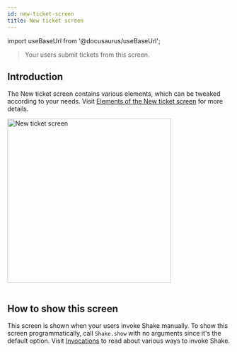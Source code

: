 ```yaml
---
id: new-ticket-screen
title: New ticket screen
---
```

import useBaseUrl from '@docusaurus/useBaseUrl';

>Your users submit tickets from this screen.

## Introduction

The New ticket screen contains various elements, which can be tweaked according to your needs.
Visit [Elements of the New ticket screen](/flutter/configuration-and-data/overview/#elements-of-the-new-ticket-screen) for more details.

<table class="media-container mt-50">
<img
  alt="New ticket screen"
  width="370"
  src={useBaseUrl('screens/android-new-ticket-screen@2x.png')}
/>
</table>

## How to show this screen

This screen is shown when your users invoke Shake manually.
To show this screen programmatically, call `Shake.show` with no arguments since it's the default option.
Visit [Invocations](/flutter/user-feedback/invoke.md) to read about various ways to invoke Shake.
